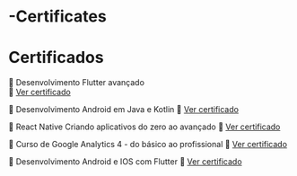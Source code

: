 # -Certificates

# Certificados

📄 Desenvolvimento Flutter avançado  
🔗 [Ver certificado](https://www.udemy.com/certificate/UC-3466419f-3767-4db8-b930-351edd986eb4/)

📄 Desenvolvimento Android em Java e Kotlin
🔗 [Ver certificado](https://www.udemy.com/certificate/UC-b49d7d36-610e-4706-845f-e4245339ae92/)

📄 React Native Criando aplicativos do zero ao avançado
🔗 [Ver certificado](https://www.udemy.com/certificate/UC-4e72dd96-e3f5-4c66-8d72-c0103b78e5f1/)

📄 Curso de Google Analytics 4 - do básico ao profissional
🔗 [Ver certificado](https://www.udemy.com/certificate/UC-6bec573a-c369-432c-8c10-f5a150b493b0/)

📄 Desenvolvimento Android e IOS com Flutter
🔗 [Ver certificado](https://www.udemy.com/certificate/UC-af4d55d9-1cc5-46c5-b547-74e3e7a7eed3/)

